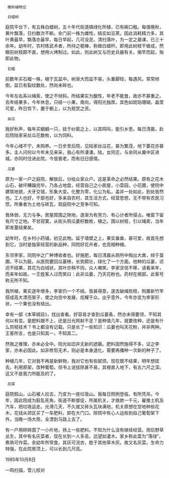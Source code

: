      晚秋植物记 

     白蜡树 

  庭院平台下，有五株白蜡树，五十年代街道搞绿化所植，已有碗口粗。每值晚秋，黄叶飘落，日扫数次不断。余门前一株为雌性，结实如豆荚，因此消耗精力多，其叶黄最早，飘落亦最早，每日早起，几可没足。清扫落叶，为一定之晨课，已三十余年。幼年时，农村练武术者，所持之棍棒，称做白蜡杆。即用此树枝干做成，然眼前树枝颇不直，想用火烤制过。如此，则此树又与历史兵器有关。揭竿而起，殆即此物。 

     石榴 

  前数年买石榴一株，植于瓦盆中。树渐大而盆不易，头重脚轻，每遇风，常常倾倒，盆已有裂纹数处，然尚未碎也。 

  今年左右系以绳索，使之不倾斜。所结果实为酸性，年老不能食，故亦不甚重之。去年结果多，今年休息，只结一小果，南向，得阳光独厚。其色如琥珀珊瑚，晶莹可爱，昨日剪下，置于橱上，以为观赏之资。 

     丝瓜 

  我好秋声，每年买蝈蝈一只，挂于纱窗之上，以其鸣叫，能引乡思。每日清晨，赴后院陆家采丝瓜花数枚，以为饲料。 

  今年心绪不宁，未购养。一日步至后院，见陆家丝瓜花，甚为繁茂，地下萎花亦甚多。主人问何以今年未见来采，我心有所凄凄。陆，女同志，与余同从冀中区进城，亦同时住进此院，今皆衰老，而有旧日感情。 

     瓜蒌 

  原为一家一户之庭院，解放后，分给众家众户。这是革命之必然结果。原有之花木山石，破坏糟蹋完毕，乃各占地盘，经营自己之小房屋，小菜园，小花圃，使院中建筑地貌，犬牙交错，形象大变。化整为零，化公为私，盖非一处如此，到处皆然也。工人也好，干部也好，多来自农村，其生活方式，经营思想，无不带有农民习惯，所重者为土地与砖瓦，观庭院中之竞争可知。 

  我体弱，无力与争。房屋周围之隙地，逐渐为有劳力、有心计者所侵占。唯窗下留有尺寸之地。不甘寂寞，从街头购瓜蒌籽数枚，植之。围以树枝，引以绳索，当年即发蔓结果矣。 

  幼年时，在乡村小药铺，初见此物。延于墙壁之上，果实垂垂，甚可爱，故首先想到它。当时是独家经营的新品种，同院好花卉者，也竞相种植。 

  东邻李家，同院中之广种博收者也。好施肥，每日清晨从厕所中掏出大粪，倾于苗圃，不以为脏。从医院要回瓜蒌秧，长势颇壮，绿化了一个方面。他种的瓜蒌，迟迟不结果，其花为白绒状，其叶亦稍不同，众人嘲笑。李家坚信不移，请看来年，而来年如故。一王姓客人过而笑曰：此非瓜蒌，乃天花粉也。药材在根部。此客号称无所不知。 

  我所植，果实逐年增多，李家仍一个不结。我甚得意，遂去破绳败枝，购置新竹竿搭成高大漂亮架子，使之向空中发展，炫耀于众。出乎意外，今年亦变为李家形状，一个果也没有结出。 

  幸有一部《本草纲目》，找出查看。好容易才查到瓜蒌条，然亦未得要领，不知其何以有变。是肥料跟不上，还是日光照射不足？是种值几年，就要改种，还是有什么剪枝技术？书上都没有记载。只是长了一些知识：瓜蒌也叫天花粉，并非两种。王客所言，也是只知其一，不知其二。 

  然我之推理，亦未必全中。阳光如旧并无新的遮蔽。肥料固然施得不多，证之李家，亦未必因此。如非修剪无术，则必是本身退化，需要再播种一次新的种子了。 

  种植几年，它对我不再是新鲜物，我对它也有些腻烦。现在既不结果，明年想拔去，利用原架，改种葡萄。但书上说拔除甚不易，其根直入地下，有五六尺之深。这又不是我力所能及的了。 

     灰菜 

  庭院假山，山石被人拉去，乃变为一座垃圾山。我每日照例登临，有所凭吊。今年，因此院成为脏乱死角，街道不断督促，所属机关，才拨款一千元，雇推土机及汽车，把垃圾运走。光滑几天，不久就又砖头瓦块满地，机关原想在空地种些花木，花钱从郊区买了一车肥料，卸在大门口。除院中有心人运些到自己葡萄架下外，当晚一场大雨，全漂到马路上去了。 

  有一户用碎砖围了一小片地，扬上一些肥料。不知为什么没有继续经营。雨后野草丛生，其中有名灰菜者，现在长到一人多高，远望如灌木。家乡称此菜为“落绿”，煮熟可作菜。余幼年所常食。其灰可浣衣，胜于其他草木灰。故又名灰菜。生命力特强，在此院房顶上，可以长到几尺高。 

  1985年10月8日 

  一鸣扫描，雪儿校对 

